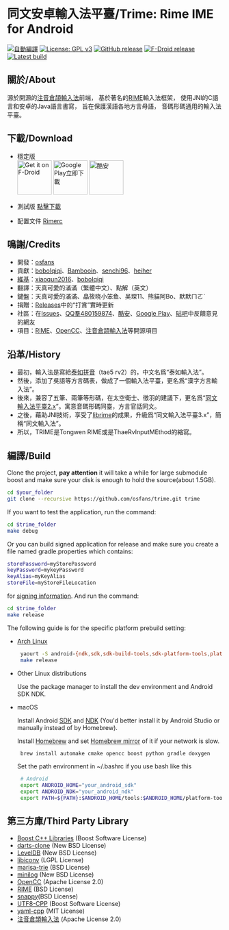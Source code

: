 # 同文安卓輸入法平臺/Trime: Rime IME for Android
[![自動編譯](https://travis-ci.org/osfans/trime.svg?branch=develop)](https://travis-ci.org/osfans/trime)
[![License: GPL v3](https://img.shields.io/badge/License-GPL%20v3-blue.svg)](https://www.gnu.org/licenses/gpl-3.0)
[![GitHub release](https://img.shields.io/github/release/osfans/trime.svg)](https://github.com/osfans/trime/releases)
[![F-Droid release](https://img.shields.io/f-droid/v/com.osfans.trime.svg)](https://f-droid.org/packages/com.osfans.trime)
[![Latest build](https://img.shields.io/github/last-commit/osfans/trime.svg)](http://osfans.github.io/trime/)

## 關於/About
源於開源的[注音倉頡輸入法]前端，
基於著名的[RIME]輸入法框架，
使用JNI的C語言和安卓的Java語言書寫，
旨在保護漢語各地方言母語，
音碼形碼通用的輸入法平臺。

## 下載/Download
- 穩定版<br>
[<img alt='Get it on F-Droid' src='https://fdroid.gitlab.io/artwork/badge/get-it-on.png' height='80px'/>](https://f-droid.org/packages/com.osfans.trime)
[<img alt='Google Play立即下載' src='https://play.google.com/intl/en_us/badges/images/generic/zh-tw_badge_web_generic.png' height='80px'/>](https://play.google.com/store/apps/details?id=com.osfans.trime)
[<img alt='酷安' src='https://www.coolapk.com/static/img/icon.png'
height='80px'/>](https://www.coolapk.com/apk/com.osfans.trime)
- 測試版
[點擊下載](https://github.com/osfans/trime/tree/gh-pages)

- 配置文件
[Rimerc](https://github.com/Bambooin/rimerc)

## 鳴謝/Credits
- 開發：[osfans](https://github.com/osfans)
- 貢獻：[boboIqiqi](https://github.com/boboIqiqi)、[Bambooin](https://github.com/Bambooin)、[senchi96](https://github.com/senchi96)、[heiher](https://github.com/heiher)
- [維基](https://github.com/osfans/trime/wiki)：[xiaoqun2016](https://github.com/xiaoqun2016)、[boboIqiqi](https://github.com/boboIqiqi)
- 翻譯：天真可愛的滿滿（繁體中文）、點解（英文）
- 鍵盤：天真可愛的滿滿、皛筱晓小笨鱼、吴琛11、熊貓阿Bo、默默ㄇㄛˋ
- 捐贈：[Releases](https://github.com/osfans/trime/releases)中的“打賞”實時更新
- 社區：在[Issues](https://github.com/osfans/trime/issues)、[QQ羣480159874](http://shang.qq.com/wpa/qunwpa?idkey=e31ecec8f92699597d9154f890841b3e477f5185902f10400e7c9e670a11202f)、[酷安](http://www.coolapk.com/apk/com.osfans.trime)、[Google Play](https://play.google.com/store/apps/details?id=com.osfans.trime)、[貼吧](http://tieba.baidu.com/f?kw=rime)中反饋意見的網友
- 項目：[RIME]、[OpenCC]、[注音倉頡輸入法]等開源項目

## 沿革/History
- 最初，輸入法是寫給[泰如拼音](http://taerv.nguyoeh.com/ime/)（tae5 rv2）的，中文名爲“泰如輸入法”。
- 然後，添加了吳語等方言碼表，做成了一個輸入法平臺，更名爲“漢字方言輸入法”。
- 後來，兼容了五筆、兩筆等形碼，在太空衛士、徵羽的建議下，更名爲“[同文輸入法平臺2.x](https://github.com/osfans/trime-legacy)”。寓意音碼形碼同臺，方言官話同文。
- 之後，藉助JNI技術，享受了[librime](https://github.com/rime/librime)的成果，升級爲“同文輸入法平臺3.x”，簡稱“同文輸入法”。
- 所以，TRIME是Tongwen RIME或是ThaeRvInputMEthod的縮寫。

## 編譯/Build

  Clone the project, **pay attention** it will take a while for large submodule boost and make sure your disk is enough to hold the source(about 1.5GB).
```bash
cd $your_folder
git clone --recursive https://github.com/osfans/trime.git trime
```
  If you want to test the application, run the command:
```bash
cd $trime_folder
make debug
```
  Or you can build signed application for release and make sure you create a file named gradle.properties which contains:
```bash
storePassword=myStorePassword
keyPassword=mykeyPassword
keyAlias=myKeyAlias
storeFile=myStoreFileLocation
```
for [signing information](https://developer.android.com/studio/publish/app-signing.html). And run the command:
```bash
cd $trime_folder
make release
```
The following guide is for the specific platform prebuild setting:
- [Arch Linux](https://www.archlinux.org/)
  ```bash
   yaourt -S android-{ndk,sdk,sdk-build-tools,sdk-platform-tools,platform} gradle
   make release
  ```

- Other Linux distributions

  Use the package manager to install the dev environment and Android SDK NDK.

- macOS

  Install Android [SDK](https://developer.android.com/studio/index.html)
  and [NDK](https://developer.android.com/ndk/index.html)
  (You'd better install it by Android Studio or manually instead of by Homebrew).

  Install [Homebrew](http://brew.sh/) and set
  [Homebrew mirror](https://lug.ustc.edu.cn/wiki/mirrors/help/brew.git) of it if your network is slow.

  ```bash
   brew install automake cmake opencc boost python gradle doxygen
  ```

  Set the path environment in ~/.bashrc if you use bash like this
  ```bash
   # Android
   export ANDROID_HOME="your_android_sdk"
   export ANDROID_NDK="your_android_ndk"
   export PATH=${PATH}:$ANDROID_HOME/tools:$ANDROID_HOME/platform-tools:$ANDROID_NDK
  ```
## 第三方庫/Third Party Library
- [Boost C++ Libraries](https://www.boost.org/) (Boost Software License)
- [darts-clone](https://github.com/s-yata/darts-clone) (New BSD License)
- [LevelDB](https://github.com/google/leveldb) (New BSD License)
- [libiconv](https://www.gnu.org/software/libiconv/) (LGPL License)
- [marisa-trie](https://github.com/s-yata/marisa-trie) (BSD License)
- [minilog](http://ceres-solver.org/) (New BSD License)
- [OpenCC](https://github.com/BYVoid/OpenCC) (Apache License 2.0)
- [RIME](https://rime.im) (BSD License)
- [snappy](https://github.com/google/snappy)(BSD License)
- [UTF8-CPP](http://utfcpp.sourceforge.net/) (Boost Software License)
- [yaml-cpp](https://github.com/jbeder/yaml-cpp) (MIT License)
- [注音倉頡輸入法](https://code.google.com/p/android-traditional-chinese-ime/) (Apache License 2.0)

[注音倉頡輸入法]: https://code.google.com/p/android-traditional-chinese-ime/
[RIME]: http://rime.im
[OpenCC]: https://github.com/BYVoid/OpenCC
